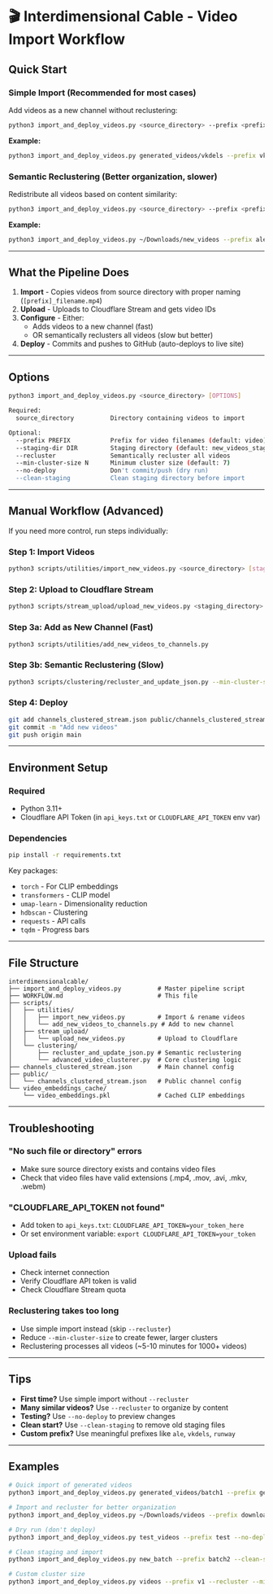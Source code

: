 # 🎬 Interdimensional Cable - Video Import Workflow

## Quick Start

### Simple Import (Recommended for most cases)
Add videos as a new channel without reclustering:

```bash
python3 import_and_deploy_videos.py <source_directory> --prefix <prefix>
```

**Example:**
```bash
python3 import_and_deploy_videos.py generated_videos/vkdels --prefix vkdels
```

### Semantic Reclustering (Better organization, slower)
Redistribute all videos based on content similarity:

```bash
python3 import_and_deploy_videos.py <source_directory> --prefix <prefix> --recluster
```

**Example:**
```bash
python3 import_and_deploy_videos.py ~/Downloads/new_videos --prefix ale --recluster
```

---

## What the Pipeline Does

1. **Import** - Copies videos from source directory with proper naming (`[prefix]_filename.mp4`)
2. **Upload** - Uploads to Cloudflare Stream and gets video IDs
3. **Configure** - Either:
   - Adds videos to a new channel (fast)
   - OR semantically reclusters all videos (slow but better)
4. **Deploy** - Commits and pushes to GitHub (auto-deploys to live site)

---

## Options

```bash
python3 import_and_deploy_videos.py <source_directory> [OPTIONS]

Required:
  source_directory          Directory containing videos to import

Optional:
  --prefix PREFIX           Prefix for video filenames (default: video)
  --staging-dir DIR         Staging directory (default: new_videos_staging)
  --recluster               Semantically recluster all videos
  --min-cluster-size N      Minimum cluster size (default: 7)
  --no-deploy               Don't commit/push (dry run)
  --clean-staging           Clean staging directory before import
```

---

## Manual Workflow (Advanced)

If you need more control, run steps individually:

### Step 1: Import Videos
```bash
python3 scripts/utilities/import_new_videos.py <source_directory> [staging_dir] [prefix]
```

### Step 2: Upload to Cloudflare Stream
```bash
python3 scripts/stream_upload/upload_new_videos.py <staging_directory>
```

### Step 3a: Add as New Channel (Fast)
```bash
python3 scripts/utilities/add_new_videos_to_channels.py
```

### Step 3b: Semantic Reclustering (Slow)
```bash
python3 scripts/clustering/recluster_and_update_json.py --min-cluster-size 7
```

### Step 4: Deploy
```bash
git add channels_clustered_stream.json public/channels_clustered_stream.json
git commit -m "Add new videos"
git push origin main
```

---

## Environment Setup

### Required
- Python 3.11+
- Cloudflare API Token (in `api_keys.txt` or `CLOUDFLARE_API_TOKEN` env var)

### Dependencies
```bash
pip install -r requirements.txt
```

Key packages:
- `torch` - For CLIP embeddings
- `transformers` - CLIP model
- `umap-learn` - Dimensionality reduction
- `hdbscan` - Clustering
- `requests` - API calls
- `tqdm` - Progress bars

---

## File Structure

```
interdimensionalcable/
├── import_and_deploy_videos.py          # Master pipeline script
├── WORKFLOW.md                          # This file
├── scripts/
│   ├── utilities/
│   │   ├── import_new_videos.py         # Import & rename videos
│   │   └── add_new_videos_to_channels.py # Add to new channel
│   ├── stream_upload/
│   │   └── upload_new_videos.py         # Upload to Cloudflare
│   └── clustering/
│       ├── recluster_and_update_json.py # Semantic reclustering
│       └── advanced_video_clusterer.py  # Core clustering logic
├── channels_clustered_stream.json       # Main channel config
├── public/
│   └── channels_clustered_stream.json   # Public channel config
└── video_embeddings_cache/
    └── video_embeddings.pkl             # Cached CLIP embeddings
```

---

## Troubleshooting

### "No such file or directory" errors
- Make sure source directory exists and contains video files
- Check that video files have valid extensions (.mp4, .mov, .avi, .mkv, .webm)

### "CLOUDFLARE_API_TOKEN not found"
- Add token to `api_keys.txt`: `CLOUDFLARE_API_TOKEN=your_token_here`
- Or set environment variable: `export CLOUDFLARE_API_TOKEN=your_token`

### Upload fails
- Check internet connection
- Verify Cloudflare API token is valid
- Check Cloudflare Stream quota

### Reclustering takes too long
- Use simple import instead (skip `--recluster`)
- Reduce `--min-cluster-size` to create fewer, larger clusters
- Reclustering processes all videos (~5-10 minutes for 1000+ videos)

---

## Tips

- **First time?** Use simple import without `--recluster`
- **Many similar videos?** Use `--recluster` to organize by content
- **Testing?** Use `--no-deploy` to preview changes
- **Clean start?** Use `--clean-staging` to remove old staging files
- **Custom prefix?** Use meaningful prefixes like `ale`, `vkdels`, `runway`

---

## Examples

```bash
# Quick import of generated videos
python3 import_and_deploy_videos.py generated_videos/batch1 --prefix gen1

# Import and recluster for better organization
python3 import_and_deploy_videos.py ~/Downloads/videos --prefix downloads --recluster

# Dry run (don't deploy)
python3 import_and_deploy_videos.py test_videos --prefix test --no-deploy

# Clean staging and import
python3 import_and_deploy_videos.py new_batch --prefix batch2 --clean-staging

# Custom cluster size
python3 import_and_deploy_videos.py videos --prefix v1 --recluster --min-cluster-size 10
```
